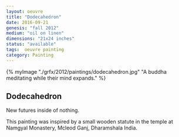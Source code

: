 ```yaml
---
layout: oeuvre 
title: "Dodecahedron"
date: 2016-09-21
genesis: "fall 2012"
medium: "oil on linen"
dimensions: "21x24 inches"
status: "available" 
tags:  oeuvre painting 
category: Painting 
---
```

{% myImage "./grfx/2012/paintings/dodecahedron.jpg" "A buddha meditating while their mind expands." %}

## Dodecahedron

New futures inside of nothing.

This painting was inspired by a small wooden statute in the temple at Namgyal Monastery, Mcleod Ganj, Dharamshala India.
